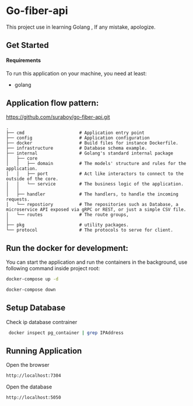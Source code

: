 # Go-fiber-api
This project use in learning Golang , If any mistake, apologize.

Get Started
-----------

#### Requirements

To run this application on your machine, you need at least:
* golang


Application flow pattern:
---------------------
https://github.com/suraboy/go-fiber-api.git

```
.
├── cmd                     # Application entry point
├── config                  # Application configuration
├── docker                  # Build files for instance Dockerfile.
├── infrastructure          # Database schema example.
├── internal                # Golang's standard internal package
│   ├── core     
│   │   ├── domain          # The models' structure and rules for the application.
│   │   ├── port            # Act like interactors to connect to the outside of the core.
│   │   └── service         # The business logic of the application.
│   │
│   ├── handler             # The handlers, to handle the incoming requests.
│   └── repostiory          # The repositories such as Database, a microservice API exposed via gRPC or REST, or just a simple CSV file.
│   └── routes              # The route groups, 
│
├── pkg                     # utility packages.
└── protocol                # The protocols to serve for client.
```

Run the docker for development:
---------------------
You can start the application and run the containers in the background, use following command inside project root:

```bash
docker-compose up -d
```
```bash
docker-compose down
```
Setup Database
------------------------------------
Check ip database contrainer
```bash
 docker inspect pg_container | grep IPAddress
```

Running Application
------------------------------------
Open the browser
```bash
http://localhost:7304
```
Open the database
```bash
http://localhost:5050
```
